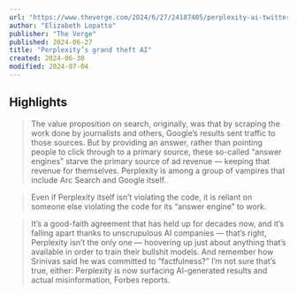 ```yaml
---
url: "https://www.theverge.com/2024/6/27/24187405/perplexity-ai-twitter-lie-plagiarism"
author: "Elizabeth Lopatto"
publisher: "The Verge"
published: 2024-06-27
title: "Perplexity’s grand theft AI"
created: 2024-06-30
modified: 2024-07-04
---
```


## Highlights

> The value proposition on search, originally, was that by scraping the work done by journalists and others, Google’s results sent traffic to those sources. But by providing an answer, rather than pointing people to click through to a primary source, these so-called “answer engines” starve the primary source of ad revenue — keeping that revenue for themselves. Perplexity is among a group of vampires that include Arc Search and Google itself.

> Even if Perplexity itself isn’t violating the code, it is reliant on someone else violating the code for its “answer engine” to work.

> It’s a good-faith agreement that has held up for decades now, and it’s falling apart thanks to unscrupulous AI companies — that’s right, Perplexity isn’t the only one — hoovering up just about anything that’s available in order to train their bullshit models. And remember how Srinivas said he was committed to “factfulness?” I’m not sure that’s true, either: Perplexity is now surfacing AI-generated results and actual misinformation, Forbes reports.

